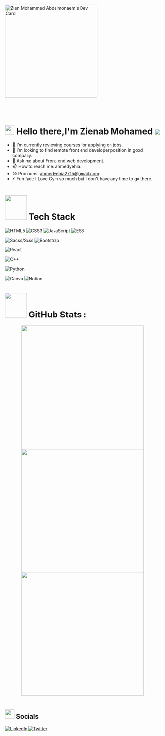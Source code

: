 

<p align="center" width="900"style="margin:auto">
 <!--
<img  align="left" src="https://user-images.githubusercontent.com/78083890/169719246-710404e6-01e3-4b49-b39d-76b0334aae33.png" width="600px" > -->
<!-- <br> -->
<!-- <br> -->
 
<!-- <a  href="https://app.daily.dev/zienmo"><img src="https://api.daily.dev/devcards/41181d273f7a46c89ce78442570af882.png?r=gbw" width="170" alt="Zien Mohammed Abdelmonaem's Dev Card"/></a> -->
 <a href="https://app.daily.dev/zienmo"><img src="https://api.daily.dev/devcards/41181d273f7a46c89ce78442570af882.png?r=4lp" width='300' alt="Zien Mohammed Abdelmonaem's Dev Card"/></a>
 <br>
 <br>
</p>

<h1 align="center">
<br> <img src="https://github.com/TheDudeThatCode/TheDudeThatCode/blob/master/Assets/Hi.gif" width="29px" height="30px"> Hello there,I'm Zienab Mohamed <img src="https://visitcount.itsvg.in/api?id=zenab12&icon=0&color=0" style="display:inline-block;margin:auto auo">
 <br>
</h1>



- 🌱 I’m currently reviewing courses for applying on jobs. 
- 🔎 I’m looking to find remote front end developer position in good company. 
- 💬 Ask me about Front-end web development. 
- 📫 How to reach me: ahmedyehia. 
- 😄 Pronouns: ahmedyehia2715@gmail.com.
- ⚡ Fun fact: I Love Gym so much but I don't have any time to go there.

# <img src="https://media.giphy.com/media/NgurY1o4z080Jfoyzw/giphy.gif" width=70 height=80> Tech Stack
![HTML5](https://img.shields.io/badge/html5-%23E34F26.svg?style=for-the-badge&logo=html5&logoColor=white)
![CSS3](https://img.shields.io/badge/css3-%231572B6.svg?style=for-the-badge&logo=css3&logoColor=white) 
![JavaScript](https://img.shields.io/badge/javascript-%23323330.svg?style=for-the-badge&logo=javascript&logoColor=%23F7DF1E) 
![ES6](https://img.shields.io/badge/ES6-%23F7DF1E.svg?style=for-the-badge&logo=ES6&logoColor=%23323330) 

![Sacss/Scss](https://img.shields.io/badge/Sass-%23ff69b4.svg?style=for-the-badge&logo=Sass&logoColor=white) 
![Bootstrap](https://img.shields.io/badge/bootstrap-%23563D7C.svg?style=for-the-badge&logo=bootstrap&logoColor=white) 

![React](https://img.shields.io/badge/react-%2320232a.svg?style=for-the-badge&logo=react&logoColor=%2361DAFB) 

![C++](https://img.shields.io/badge/c++-%2300599C.svg?style=for-the-badge&logo=c%2B%2B&logoColor=white)

![Python](https://img.shields.io/badge/python-3670A0?style=for-the-badge&logo=python&logoColor=ffdd54)

![Canva](https://img.shields.io/badge/Canva-%2300C4CC.svg?style=for-the-badge&logo=Canva&logoColor=white)
![Notion](https://img.shields.io/badge/Notion-%23000000.svg?style=for-the-badge&logo=notion&logoColor=white)



# <img src="https://media.giphy.com/media/IcnxGGAj0ubyB2r5M6/giphy.gif" width=70 height=80> GitHub Stats :
<div align="center">
<!--  ![Anurag's GitHub stats](https://github-readme-stats.vercel.app/api?username=anuraghazra&bg_color=30,e96443,904e95&title_color=fff&text_color=fff)
 -->
<img src="https://github-readme-stats.vercel.app/api?username=zenab12&theme=dracula&hide_border=false&include_all_commits=false" width="400">
<img src="https://github-readme-streak-stats.herokuapp.com/?user=zenab12&theme=dracula&hide_border=false" width="400"><br/>
<img src="https://github-readme-stats.vercel.app/api/top-langs/?username=zenab12&theme=dracula&hide_border=false&include_all_commits=false&count_private=false" width="400" >
</div>
<br>
<!--  
[![Zien](https://github-readme-activity-graph.cyclic.app/graph?username=zenab12&custom_title=zenab12's%20GitHub%20Activity%20Graph&bg_color=000000&color=ff00fe&line=CA5C7E&point=ff00fe&area=true&hide_border=true)](https://github.com/ashutosh00710/github-readme-activity-graph)-->


## <img src="https://media.giphy.com/media/5WJ6SOKeNKrSzblU4R/giphy.gif" width=30 height=30> Socials
[![LinkedIn](https://img.shields.io/badge/LinkedIn-%230077B5.svg?logo=linkedin&logoColor=white)](www.linkedin.com/in/ahmed-yehia-6a126a302) 
[![Twitter](https://img.shields.io/twitter/follow/zenabmo90454136?color=white&logo=twitter&logoColor=white&style=plastic)](https://x.com/Aboyehia60) 



<!--
### ✍️Random Dev Quote
<p align="center">
<img src="https://quotes-github-readme.vercel.app/api?type=horizontal&theme=radical">
</p>
## 🏆GitHub Trophies
![](https://github-profile-trophy.vercel.app/?username=zenab12&theme=oldie&no-frame=false&no-bg=false&margin-w=4)
### 😂Random Dev Meme
<img src="https://random-memer.herokuapp.com/" width="512px"/>
-->
